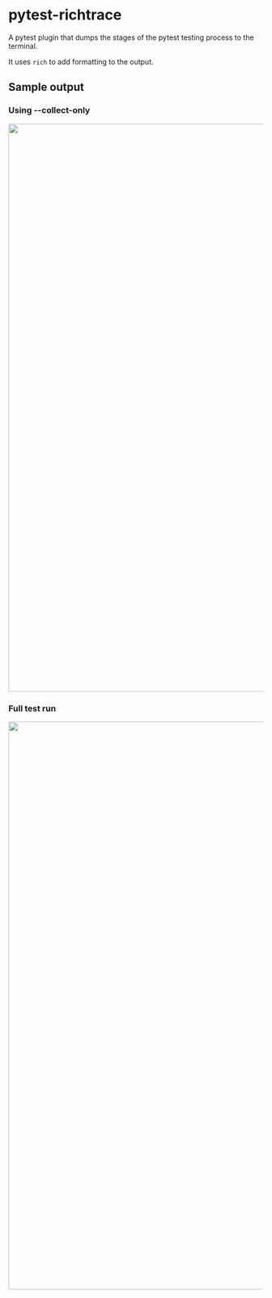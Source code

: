# pytest-richtrace

A pytest plugin that dumps the stages of the pytest testing process to the terminal.

It uses `rich` to add formatting to the output.

## Sample output

### Using --collect-only

<img src="./docs/output-collect-only.svg" style="width: 70rem;"/>

### Full test run

<img src="./docs/output.svg" style="width: 70rem;"/>
